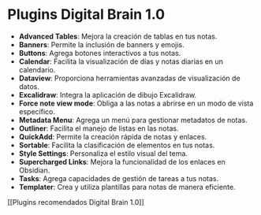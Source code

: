 # Plugins Digital Brain 1.0

- **Advanced Tables**: Mejora la creación de tablas en tus notas.
- **Banners**: Permite la inclusión de banners y emojis.
- **Buttons**: Agrega botones interactivos a tus notas.
- **Calendar**: Facilita la visualización de días y notas diarias en un calendario.
- **Dataview**: Proporciona herramientas avanzadas de visualización de datos.
- **Excalidraw**: Integra la aplicación de dibujo Excalidraw.
- **Force note view mode**: Obliga a las notas a abrirse en un modo de vista específico.
- **Metadata Menu**: Agrega un menú para gestionar metadatos de notas.
- **Outliner**: Facilita el manejo de listas en las notas.
- **QuickAdd**: Permite la creación rápida de notas y enlaces.
- **Sortable**: Facilita la clasificación de elementos en tus notas.
- **Style Settings**: Personaliza el estilo visual del tema.
- **Supercharged Links**: Mejora la funcionalidad de los enlaces en Obsidian.
- **Tasks**: Agrega capacidades de gestión de tareas a tus notas.
- **Templater**: Crea y utiliza plantillas para notas de manera eficiente.

[[Plugins recomendados Digital Brain 1.0]]
